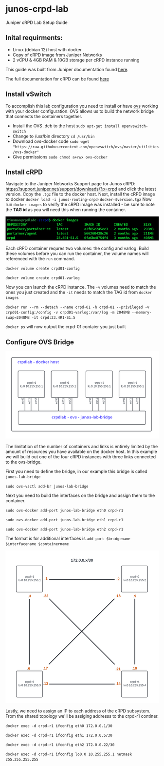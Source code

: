 # junos-crpd-lab
Juniper cRPD Lab Setup Guide


## Inital requirments:
* Linux (debian 12) host with docker
* Copy of cRPD image from Juniper Networks
* 2 vCPU & 4GB RAM & 10GB storage per cRPD instance running

This guide was built from Juniper documentation found [here](https://www.juniper.net/documentation/us/en/quick-start/software/crpd/crpd-quick-start/topics/concept/step-1-crpd.html).

The full documentation for cRPD can be found [here](https://www.juniper.net/documentation/product/us/en/crpd/)

## Install vSwitch
To accomplish this lab configuration you need to install or have [ovs](https://www.openvswitch.org/) working with your docker configuration.  OVS allows us to build the network bridge that connects the containers together.  
* Install the OVS .deb to the host `sudo apt-get install openvswitch-switch`
* Change to /usr/bin directory `cd /usr/bin`
* Download ovs-docker code `sudo wget "https://raw.githubusercontent.com/openvswitch/ovs/master/utilities/ovs-docker"`
* Give permissions `sudo chmod a+rwx ovs-docker`

## Install cRPD
Navigate to the Juniper Networks Support page for Junos cRPD: https://support.juniper.net/support/downloads/?p=crpd and click the latest version.  Copy the `.tgz` file to the docker host.  Next, install the cRPD image to docker `docker load -i junos-routing-crpd-docker-$version.tgz` Now run `docker images` to verify the cRPD image was installed - be sure to note the **TAG id** as you will need this when running the container.

![image](https://github.com/happytechnology/junos-crpd-lab/blob/main/dockerimage.PNG)

Each cRPD container requres two volumes: the config and varlog.  Build these volumes before you can run the container, the volume names will referenced with the `run` command.

`docker volume create crpd01-config` 

`docker volume create crpd01-varlog`

Now you can launch the cRPD instance.  The `-v` volumes need to match the ones you just created and the `-it` needs to match the TAG id from `docker images`

`docker run --rm --detach --name crpd-01 -h crpd-01 --privileged -v crpd01-config:/config -v crpd01-varlog:/var/log -m 2048MB --memory-swap=2048MB -it crpd:23.4R1-S1.5`

`docker ps` will now output the crpd-01 contaier you just built

## Configure OVS Bridge
![image](https://github.com/happytechnology/junos-crpd-lab/blob/main/cRPD%20Lab.png)

The limitation of the number of containers and links is entirely limited by the amount of resources you have available on the docker host.  In this example we will build out one of the four cRPD instances with three links connected to the ovs-bridge. 

First you need to define the bridge, in our example this bridge is called `junos-lab-bridge`

`sudo ovs-vsctl add-br junos-lab-bridge`

Next you need to build the interfaces on the bridge and assign them to the container.

`sudo ovs-docker add-port junos-lab-bridge eth0 crpd-r1`

`sudo ovs-docker add-port junos-lab-bridge eth1 crpd-r1`

`sudo ovs-docker add-port junos-lab-bridge eth2 crpd-r1`

The format is for additional interfaces is  `add-port $bridgename $interfacename $containername`

![image](https://github.com/happytechnology/junos-crpd-lab/blob/main/cRPD%20Lab%20topo.png)

Lastly, we need to assign an IP to each address of the cRPD subsystem.  From the shared topology we'll be assiging addresss to the crpd-r1 continer.

`docker exec -d crpd-r1 ifconfig eth0 172.0.0.1/30`

`docker exec -d crpd-r1 ifconfig eth1 172.0.0.5/30`

`docker exec -d crpd-r1 ifconfig eth2 172.0.0.22/30`

`docker exec -d crpd-r1 ifconfig lo0.0 10.255.255.1 netmask 255.255.255.255`
